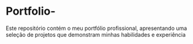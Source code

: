 # Portfolio-
Este repositório contém o meu portfólio profissional, apresentando uma seleção de projetos que demonstram minhas habilidades e experiência
